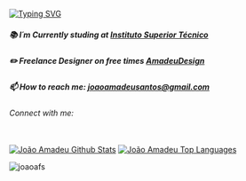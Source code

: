 
[![Typing SVG](https://readme-typing-svg.demolab.com?font=Prompt&pause=1000&width=435&lines=Hello+There!;Welcome+to+my+profile+%F0%9F%91%8B)](https://git.io/typing-svg)

##### 📚 I´m Currently studing at [Instituto Superior Técnico](https://tecnico.ulisboa.pt/pt/)
##### ✏️ Freelance Designer on free times [AmadeuDesign](https://www.behance.net/amadeudesign)
##### 📫 How to reach me: **joaoamadeusantos@gmail.com**

<h6 align="left">Connect with me:</h6>
  <br/>
    <a href="https://github.com/joaoafs/github-readme-stats"><img alt="João Amadeu Github Stats" src="https://github-readme-stats.vercel.app/api?username=joaoafs&show_icons=true&count_private=true&theme=react&hide_border=true&bg_color=0D1117" /></a>
  <a href="https://github.com/joaoafs/github-readme-stats"><img alt="João Amadeu Top Languages" src="https://github-readme-stats.vercel.app/api/top-langs/?username=joaoafs&langs_count=8&count_private=true&layout=compact&theme=react&hide_border=true&bg_color=0D1117" /></a>
  <br/>
  
  <p align="left"> <img src="https://komarev.com/ghpvc/?username=joaoafs&label=Profile%20views&color=0e75b6&style=flat" alt="joaoafs" /> </p>

